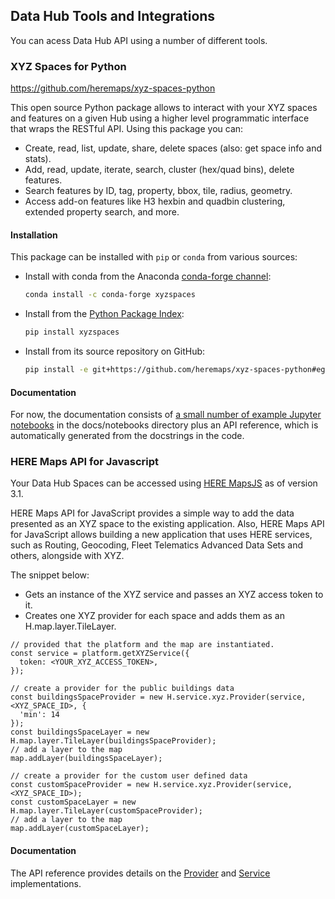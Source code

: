 ## Data Hub Tools and Integrations

You can acess Data Hub API using a number of different tools.

### XYZ Spaces for Python

https://github.com/heremaps/xyz-spaces-python

This open source Python package allows to interact with your XYZ spaces and features on a given Hub using a higher level programmatic interface that wraps the RESTful API. Using this package you can:

- Create, read, list, update, share, delete spaces (also: get space info and stats).
- Add, read, update, iterate, search, cluster (hex/quad bins), delete features.
- Search features by ID, tag, property, bbox, tile, radius, geometry.
- Access add-on features like H3 hexbin and quadbin clustering, extended property search, and more.

#### Installation

This package can be installed with `pip` or `conda` from various sources:

- Install with conda from the Anaconda [conda-forge channel](https://anaconda.org/conda-forge/xyzspaces):

    ```bash
    conda install -c conda-forge xyzspaces
    ```

- Install from the [Python Package Index](https://pypi.org/project/xyzspaces/):

    ```bash
    pip install xyzspaces
    ```

- Install from its source repository on GitHub:

    ```bash
    pip install -e git+https://github.com/heremaps/xyz-spaces-python#egg=xyzspaces
    ```
#### Documentation

For now, the documentation consists of [a small number of example Jupyter notebooks](https://github.com/heremaps/xyz-spaces-python/blob/master/docs/notebooks/README.md) in the docs/notebooks directory plus an API reference, which is automatically generated from the docstrings in the code.

### HERE Maps API for Javascript 

Your Data Hub Spaces can be accessed using [HERE MapsJS](https://developer.here.com/documentation/maps/3.1.19.0/dev_guide/topics/xyz-spaces.html
) as of version 3.1.

HERE Maps API for JavaScript provides a simple way to add the data presented as an XYZ space to the existing application. Also, HERE Maps API for JavaScript allows building a new application that uses HERE services, such as Routing, Geocoding, Fleet Telematics Advanced Data Sets and others, alongside with XYZ.

The snippet below:

- Gets an instance of the XYZ service and passes an XYZ access token to it.
- Creates one XYZ provider for each space and adds them as an H.map.layer.TileLayer.

```
// provided that the platform and the map are instantiated.
const service = platform.getXYZService({
  token: <YOUR_XYZ_ACCESS_TOKEN>,
});

// create a provider for the public buildings data
const buildingsSpaceProvider = new H.service.xyz.Provider(service, <XYZ_SPACE_ID>, {
  'min': 14
});
const buildingsSpaceLayer = new H.map.layer.TileLayer(buildingsSpaceProvider);
// add a layer to the map
map.addLayer(buildingsSpaceLayer);

// create a provider for the custom user defined data
const customSpaceProvider = new H.service.xyz.Provider(service, <XYZ_SPACE_ID>);
const customSpaceLayer = new H.map.layer.TileLayer(customSpaceProvider);
// add a layer to the map
map.addLayer(customSpaceLayer);
```

#### Documentation

The API reference provides details on the [Provider](https://developer.here.com/documentation/maps/3.1.19.0/api_reference/H.service.xyz.Provider.html) and [Service](https://developer.here.com/documentation/maps/3.1.19.0/api_reference/H.service.xyz.Service.html) implementations.

